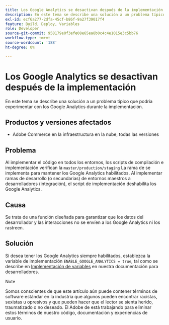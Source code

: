 ```yaml
---
title: Los Google Analytics se desactivan después de la implementación
description: En este tema se describe una solución a un problema típico que podría experimentar con los Google Analytics durante la implementación.
exl-id: ecf6a277-2dfa-45cf-b86f-9a27f39017f4
feature: Build, Deploy, Variables
role: Developer
source-git-commit: 958179e0f3efe08e65ea8b0c4c4e1015e3c5bb76
workflow-type: tm+mt
source-wordcount: '188'
ht-degree: 0%

---
```


# Los Google Analytics se desactivan después de la implementación

En este tema se describe una solución a un problema típico que podría experimentar con los Google Analytics durante la implementación.

## Productos y versiones afectados

* Adobe Commerce en la infraestructura en la nube, todas las versiones

## Problema

Al implementar el código en todos los entornos, los scripts de compilación e implementación verifican la `master/production/staging` La rama de se implementa para mantener los Google Analytics habilitados. Al implementar ramas de desarrollo (o secundarias) de entornos maestros a desarrolladores (integración), el script de implementación deshabilita los Google Analytics.

## Causa

Se trata de una función diseñada para garantizar que los datos del desarrollador y las interacciones no se envíen a los Google Analytics ni los rastreen.

## Solución

Si desea tener los Google Analytics siempre habilitados, establezca la variable de implementación `ENABLE_GOOGLE_ANALYTICS = true`, tal como se describe en [Implementación de variables](https://devdocs.magento.com/guides/v2.3/cloud/env/variables-deploy.html#enable_google_analytics) en nuestra documentación para desarrolladores.

>[!NOTE]
>
>Somos conscientes de que este artículo aún puede contener términos de software estándar en la industria que algunos pueden encontrar racistas, sexistas u opresivos y que pueden hacer que el lector se sienta herido, traumatizado o no deseado. El Adobe de está trabajando para eliminar estos términos de nuestro código, documentación y experiencias de usuario.
